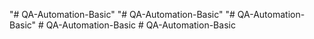 "# QA-Automation-Basic" 
"# QA-Automation-Basic" 
"# QA-Automation-Basic" 
#   Q A - A u t o m a t i o n - B a s i c  
 #   Q A - A u t o m a t i o n - B a s i c  
 